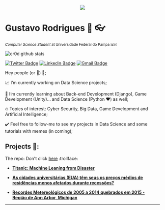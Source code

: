 <p align="center">
  <img src=https://media2.giphy.com/media/11UhXwm8Ipd9C/giphy.gif?cid=ecf05e47dc1438917e672024866ebdf3ec7c6df3cd06b14b&rid=giphy.gif" >
</p>

# Gustavo Rodrigues :man: :eyeglasses:
<sub>*Computer Science Student* at Universidade Federal do Pampa :brazil:</sub>

![cr0d github stats](https://github-readme-stats.vercel.app/api?username=gustavocrod&show_icons=true&theme=synthwave)

[![Twitter Badge](https://img.shields.io/badge/-@gustavocrod-1ca0f1?style=flat-square&labelColor=1ca0f1&logo=twitter&logoColor=white&link=https://twitter.com/gustavocrod)](https://twitter.com/gustavocrod) [![Linkedin Badge](https://img.shields.io/badge/-gustavorodrigues-blue?style=flat-square&logo=Linkedin&logoColor=white&link=https://www.linkedin.com/in/gustavo-rodrigues-959291110/)](https://www.linkedin.com/in/gustavo-rodrigues-959291110/)
[![Gmail Badge](https://img.shields.io/badge/-gustavocrod.unipampa@gmail.com-c14438?style=flat-square&logo=Gmail&logoColor=white&link=mailto:gustavocrod.unipampa@gmail.com)](mailto:gustavocrod.unipampa@gmail.com)

Hey people (or :robot:) :wave:;

:chart_with_upwards_trend: I’m currently working on Data Science projects;

:seedling: I’m currently learning about Back-end Development (Django), Game Development (Unity)... and Data Science (Python :heart:) as well;

:fire: Topics of interest: Cyber Security, Big Data, Game Development and Artificial Intelligence;

:heavy_check_mark: Feel free to follow-me to see my projects in Data Science and some tutorials with memes (in coming);

## Projects :file_folder::
The repo: Don't click [here](https://github.com/gustavocrod/Data-Science) :trollface:

* **[Titanic: Machine Leaning from Disaster](https://github.com/gustavocrod/Data-Science/blob/master/Titanic/Titanic.ipynb)**

* **[As cidades universitárias (EUA) têm seus os preços médios de residências menos afetados durante recessões?](https://github.com/gustavocrod/Data-Science/blob/master/Housing%20Price/assignment4.ipynb)**

* **[Recordes Metereológicos de 2005 a 2014 quebrados em 2015 - Região de Ann Arbor, Michigan](https://github.com/gustavocrod/Data-Science/blob/master/Meteorology/Assignment2.ipynb)**

---

